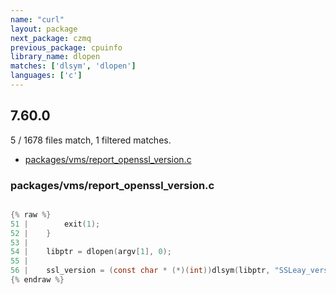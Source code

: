 ```yaml
---
name: "curl"
layout: package
next_package: czmq
previous_package: cpuinfo
library_name: dlopen
matches: ['dlsym', 'dlopen']
languages: ['c']
---
```

## 7.60.0
5 / 1678 files match, 1 filtered matches.

 - [packages/vms/report_openssl_version.c](#packagesvmsreport_openssl_versionc)

### packages/vms/report_openssl_version.c

```c

{% raw %}
51 |        exit(1);
52 |    }
53 | 
54 |    libptr = dlopen(argv[1], 0);
55 | 
56 |    ssl_version = (const char * (*)(int))dlsym(libptr, "SSLeay_version");
{% endraw %}

```